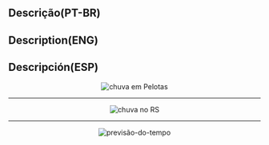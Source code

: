 ## Descrição(PT-BR)
## Description(ENG)
## Descripción(ESP)

<p align="center">
  <img src="https://github.com/wilmorales21/Scripts/assets/80546143/bc9fcefd-90d2-4933-9c9b-a562a887d717" alt="chuva em Pelotas">
</p>

-----------------------------------------------------------------------------------------------------------------------------

<p align="center">
  <img src="https://github.com/wilmorales21/Scripts/assets/80546143/c123431b-0336-449d-b60f-9e7d6419340b" alt="chuva no RS">
</p>

-----------------------------------------------------------------------------------------------------------------------------

<p align="center">
  <img src="https://github.com/wilmorales21/Scripts/assets/80546143/308953e3-a1c6-43c7-9aad-4a343da69e44" alt="previsão-do-tempo">
</p>

